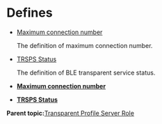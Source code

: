 # Defines

-   [Maximum connection number](GUID-FDA471C1-3CC0-4E6D-91B8-9AC2EA1C1B9D.md)

    The definition of maximum connection number.

-   [TRSPS Status](GUID-75F1611D-3EF8-4ABD-8843-67860CC21002.md)

    The definition of BLE transparent service status.


-   **[Maximum connection number](GUID-FDA471C1-3CC0-4E6D-91B8-9AC2EA1C1B9D.md)**  

-   **[TRSPS Status](GUID-75F1611D-3EF8-4ABD-8843-67860CC21002.md)**  


**Parent topic:**[Transparent Profile Server Role](GUID-34DDB903-505F-4FCD-BC2E-DECEC3B29884.md)

